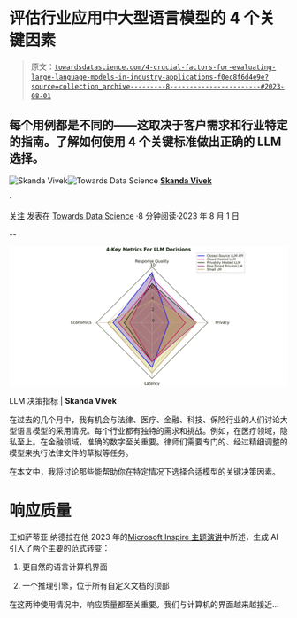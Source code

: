 # 评估行业应用中大型语言模型的 4 个关键因素

> 原文：[`towardsdatascience.com/4-crucial-factors-for-evaluating-large-language-models-in-industry-applications-f0ec8f6d4e9e?source=collection_archive---------8-----------------------#2023-08-01`](https://towardsdatascience.com/4-crucial-factors-for-evaluating-large-language-models-in-industry-applications-f0ec8f6d4e9e?source=collection_archive---------8-----------------------#2023-08-01)

## 每个用例都是不同的——这取决于客户需求和行业特定的指南。了解如何使用 4 个关键标准做出正确的 LLM 选择。

[](https://skanda-vivek.medium.com/?source=post_page-----f0ec8f6d4e9e--------------------------------)![Skanda Vivek](https://skanda-vivek.medium.com/?source=post_page-----f0ec8f6d4e9e--------------------------------)[](https://towardsdatascience.com/?source=post_page-----f0ec8f6d4e9e--------------------------------)![Towards Data Science](https://towardsdatascience.com/?source=post_page-----f0ec8f6d4e9e--------------------------------) [**Skanda Vivek**](https://skanda-vivek.medium.com/?source=post_page-----f0ec8f6d4e9e--------------------------------)

·

[关注](https://medium.com/m/signin?actionUrl=https%3A%2F%2Fmedium.com%2F_%2Fsubscribe%2Fuser%2F220d9bbb8014&operation=register&redirect=https%3A%2F%2Ftowardsdatascience.com%2F4-crucial-factors-for-evaluating-large-language-models-in-industry-applications-f0ec8f6d4e9e&user=Skanda+Vivek&userId=220d9bbb8014&source=post_page-220d9bbb8014----f0ec8f6d4e9e---------------------post_header-----------) 发表在 [Towards Data Science](https://towardsdatascience.com/?source=post_page-----f0ec8f6d4e9e--------------------------------) ·8 分钟阅读·2023 年 8 月 1 日[](https://medium.com/m/signin?actionUrl=https%3A%2F%2Fmedium.com%2F_%2Fvote%2Ftowards-data-science%2Ff0ec8f6d4e9e&operation=register&redirect=https%3A%2F%2Ftowardsdatascience.com%2F4-crucial-factors-for-evaluating-large-language-models-in-industry-applications-f0ec8f6d4e9e&user=Skanda+Vivek&userId=220d9bbb8014&source=-----f0ec8f6d4e9e---------------------clap_footer-----------)

--

[](https://medium.com/m/signin?actionUrl=https%3A%2F%2Fmedium.com%2F_%2Fbookmark%2Fp%2Ff0ec8f6d4e9e&operation=register&redirect=https%3A%2F%2Ftowardsdatascience.com%2F4-crucial-factors-for-evaluating-large-language-models-in-industry-applications-f0ec8f6d4e9e&source=-----f0ec8f6d4e9e---------------------bookmark_footer-----------)![](img/17667e0f8e19d8ed3fb3aa190bcf63ca.png)

LLM 决策指标 | **Skanda Vivek**

在过去的几个月中，我有机会与法律、医疗、金融、科技、保险行业的人们讨论大型语言模型的采用情况。每个行业都有独特的需求和挑战。例如，在医疗领域，隐私至上。在金融领域，准确的数字至关重要。律师们需要专门的、经过精细调整的模型来执行法律文件的草拟等任务。

在本文中，我将讨论那些能帮助你在特定情况下选择合适模型的关键决策因素。

# 响应质量

正如萨蒂亚·纳德拉在他 2023 年的[Microsoft Inspire 主题演讲](https://www.youtube.com/watch?v=RhwVMt_XCUE&ab_channel=Microsoft)中所述，生成 AI 引入了两个主要的范式转变：

1.  更自然的语言计算机界面

1.  一个推理引擎，位于所有自定义文档的顶部

在这两种使用情况中，响应质量都至关重要。我们与计算机的界面越来越接近...
